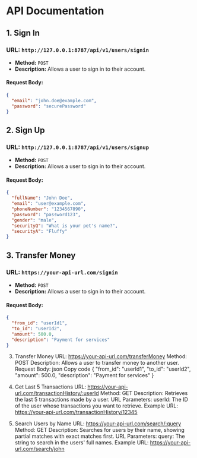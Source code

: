 # API Documentation

## 1. Sign In

### **URL:** `http://127.0.0.1:8787/api/v1/users/signin`

- **Method:** `POST`
- **Description:** Allows a user to sign in to their account.

#### Request Body:

```json
{
  "email": "john.doe@example.com",
  "password": "securePassword"
}
```

## 2. Sign Up

### **URL:** `http://127.0.0.1:8787/api/v1/users/signup`

- **Method:** `POST`
- **Description:** Allows a user to sign in to their account.

#### Request Body:

```json
{
  "fullName": "John Doe",
  "email": "user@example.com",
  "phoneNumber": "1234567890",
  "password": "password123",
  "gender": "male",
  "securityQ": "What is your pet's name?",
  "securityA": "Fluffy"
}
```

## 3. Transfer Money

### **URL:** `https://your-api-url.com/signin`

- **Method:** `POST`
- **Description:** Allows a user to sign in to their account.

#### Request Body:

```json
{
  "from_id": "userId1",
  "to_id": "userId2",
  "amount": 500.0,
  "description": "Payment for services"
}
```

3. Transfer Money
   URL: https://your-api-url.com/transferMoney
   Method: POST
   Description: Allows a user to transfer money to another user.
   Request Body:
   json
   Copy code
   {
   "from_id": "userId1",
   "to_id": "userId2",
   "amount": 500.0,
   "description": "Payment for services"
   }

4. Get Last 5 Transactions
   URL: https://your-api-url.com/transactionHistory/:userId
   Method: GET
   Description: Retrieves the last 5 transactions made by a user.
   URL Parameters:
   userId: The ID of the user whose transactions you want to retrieve.
   Example URL:
   https://your-api-url.com/transactionHistory/12345

5. Search Users by Name
   URL: https://your-api-url.com/search/:query
   Method: GET
   Description: Searches for users by their name, showing partial matches with exact matches first.
   URL Parameters:
   query: The string to search in the users' full names.
   Example URL:
   https://your-api-url.com/search/john
